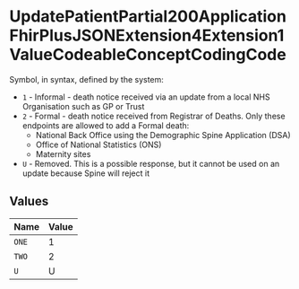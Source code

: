 # UpdatePatientPartial200ApplicationFhirPlusJSONExtension4Extension1ValueCodeableConceptCodingCode

Symbol, in syntax, defined by the system:
* `1` - Informal - death notice received via an update from a local NHS Organisation such as GP or Trust
* `2` - Formal - death notice received from Registrar of Deaths. Only these endpoints are allowed to add a Formal death:
    - National Back Office using the Demographic Spine Application (DSA)
    - Office of National Statistics (ONS)
    - Maternity sites
* `U` - Removed. This is a possible response, but it cannot be used on an update because Spine will reject it



## Values

| Name  | Value |
| ----- | ----- |
| `ONE` | 1     |
| `TWO` | 2     |
| `U`   | U     |